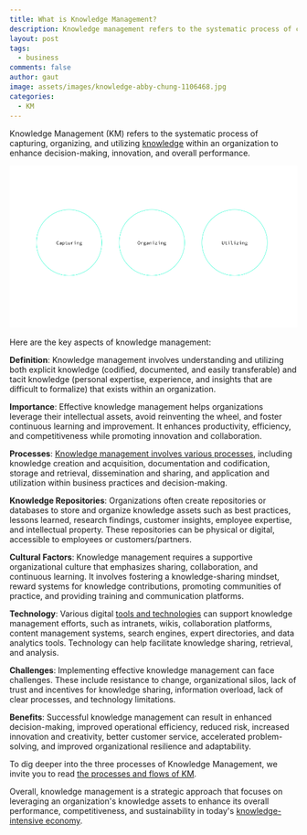 ```yaml
---
title: What is Knowledge Management?
description: Knowledge management refers to the systematic process of capturing, organizing, and utilizing knowledge within an organization to enhance decision-making, innovation, and overall performance.
layout: post
tags:
  - business
comments: false
author: gaut
image: assets/images/knowledge-abby-chung-1106468.jpg
categories:
  - KM
---
```


Knowledge Management (KM) refers to the systematic process of capturing, organizing, and utilizing [knowledge](/defining-knowledge/) within an organization to enhance decision-making, innovation, and overall performance. 

![](/assets/images/km-chart.png)

Here are the key aspects of knowledge management:

**Definition**: Knowledge management involves understanding and utilizing both explicit knowledge (codified, documented, and easily transferable) and tacit knowledge (personal expertise, experience, and insights that are difficult to formalize) that exists within an organization.

**Importance**: Effective knowledge management helps organizations leverage their intellectual assets, avoid reinventing the wheel, and foster continuous learning and improvement. It enhances productivity, efficiency, and competitiveness while promoting innovation and collaboration.

**Processes**: [Knowledge management involves various processes](knowledge-processes-and-flows), including knowledge creation and acquisition, documentation and codification, storage and retrieval, dissemination and sharing, and application and utilization within business practices and decision-making.

**Knowledge Repositories**: Organizations often create repositories or databases to store and organize knowledge assets such as best practices, lessons learned, research findings, customer insights, employee expertise, and intellectual property. These repositories can be physical or digital, accessible to employees or customers/partners.

**Cultural Factors**: Knowledge management requires a supportive organizational culture that emphasizes sharing, collaboration, and continuous learning. It involves fostering a knowledge-sharing mindset, reward systems for knowledge contributions, promoting communities of practice, and providing training and communication platforms.

**Technology**: Various digital [tools and technologies](/knowledge-management-tools/) can support knowledge management efforts, such as intranets, wikis, collaboration platforms, content management systems, search engines, expert directories, and data analytics tools. Technology can help facilitate knowledge sharing, retrieval, and analysis.

**Challenges**: Implementing effective knowledge management can face challenges. These include resistance to change, organizational silos, lack of trust and incentives for knowledge sharing, information overload, lack of clear processes, and technology limitations.

**Benefits**: Successful knowledge management can result in enhanced decision-making, improved operational efficiency, reduced risk, increased innovation and creativity, better customer service, accelerated problem-solving, and improved organizational resilience and adaptability.

To dig deeper into the three processes of Knowledge Management, we invite you to read [the processes and flows of KM](knowledge-processes-and-flows).

Overall, knowledge management is a strategic approach that focuses on leveraging an organization's knowledge assets to enhance its overall performance, competitiveness, and sustainability in today's [knowledge-intensive economy](/knwoledge-intensive-economy/).